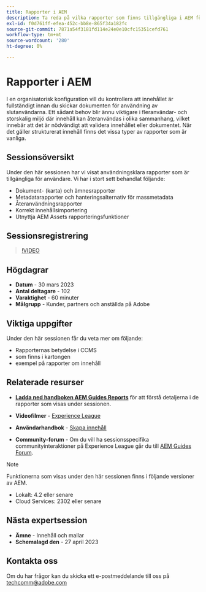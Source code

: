 ```yaml
---
title: Rapporter i AEM
description: Ta reda på vilka rapporter som finns tillgängliga i AEM för att hjälpa användarna att förbättra innehållskvaliteten.
exl-id: f0d761ff-efea-452c-bb8e-865f34a182fc
source-git-commit: 7871a54f3181fd114e24e0e10cfc15351cefd761
workflow-type: tm+mt
source-wordcount: '280'
ht-degree: 0%

---
```


# Rapporter i AEM

I en organisatorisk konfiguration vill du kontrollera att innehållet är fullständigt innan du skickar dokumenten för användning av slutanvändarna. Ett sådant behov blir ännu viktigare i fleranvändar- och storskalig miljö där innehåll kan återanvändas i olika sammanhang, vilket innebär att det är nödvändigt att validera innehållet eller dokumentet. När det gäller strukturerat innehåll finns det vissa typer av rapporter som är vanliga.


## Sessionsöversikt

Under den här sessionen har vi visat användningsklara rapporter som är tillgängliga för användare. Vi har i stort sett behandlat följande:
- Dokument- (karta) och ämnesrapporter
- Metadatarapporter och hanteringsalternativ för massmetadata
- Återanvändningsrapporter
- Korrekt innehållsimportering
- Utnyttja AEM Assets rapporteringsfunktioner


## Sessionsregistrering

>[!VIDEO](https://video.tv.adobe.com/v/3417529/guides--reporting-reporting?quality=12&learn=on)


## Högdagrar

- **Datum** - 30 mars 2023
- **Antal deltagare** - 102
- **Varaktighet** - 60 minuter
- **Målgrupp** - Kunder, partners och anställda på Adobe


## Viktiga uppgifter

Under den här sessionen får du veta mer om följande:
- Rapporternas betydelse i CCMS
- som finns i kartongen
- exempel på rapporter om innehåll


## Relaterade resurser

- **[Ladda ned handboken AEM Guides Reports](./assets/aem-guides-expert-session-reports-documentation.pdf)** för att förstå detaljerna i de rapporter som visas under sessionen.

- **Videofilmer** -  [Experience League](https://experienceleague.adobe.com/docs/experience-manager-guides-learn/videos/output-generation/working-with-reports.html?lang=en)

- **Användarhandbok** - [Skapa innehåll](https://help.adobe.com/en_US/xml-documentation-for-adobe-experience-manager/index.html#t=DXML-master-map%2Freports-intro.html)

- **Community-forum** - Om du vill ha sessionsspecifika communityinteraktioner på Experience League går du till  [AEM Guides Forum](https://experienceleaguecommunities.adobe.com/t5/experience-manager-guides/bd-p/xml-documentation-discussions).

>[!NOTE]
>
> Funktionerna som visas under den här sessionen finns i följande versioner av AEM.
> - Lokalt: 4.2 eller senare
> - Cloud Services: 2302 eller senare



## Nästa expertsession

- **Ämne** - Innehåll och mallar
- **Schemalagd den** - 27 april 2023


## Kontakta oss

Om du har frågor kan du skicka ett e-postmeddelande till oss på <techcomm@adobe.com>
